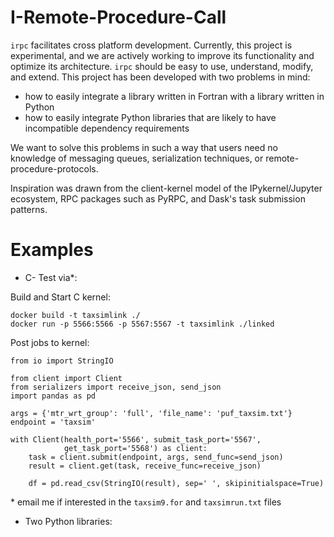 # I-Remote-Procedure-Call

`irpc` facilitates cross platform development. Currently, this project
is experimental, and we are actively working to improve its functionality
and optimize its architecture. `irpc` should be easy to use, understand,
modify, and extend. This project has been developed with two problems in mind:

- how to easily integrate a library written in Fortran with a library written
  in Python
- how to easily integrate Python libraries that are likely to have incompatible
  dependency requirements

We want to solve this problems in such a way that users need no knowledge of
messaging queues, serialization techniques, or remote-procedure-protocols.

Inspiration was drawn from the client-kernel model of the IPykernel/Jupyter
ecosystem, RPC packages such as PyRPC, and Dask's task submission patterns.

# Examples

- C- Test via*:

Build and Start C kernel:
```
docker build -t taxsimlink ./
docker run -p 5566:5566 -p 5567:5567 -t taxsimlink ./linked
```

Post jobs to kernel:
```
from io import StringIO

from client import Client
from serializers import receive_json, send_json
import pandas as pd

args = {'mtr_wrt_group': 'full', 'file_name': 'puf_taxsim.txt'}
endpoint = 'taxsim'

with Client(health_port='5566', submit_task_port='5567',
            get_task_port='5568') as client:
    task = client.submit(endpoint, args, send_func=send_json)
    result = client.get(task, receive_func=receive_json)

    df = pd.read_csv(StringIO(result), sep=' ', skipinitialspace=True)
```

\* email me if interested in the `taxsim9.for` and `taxsimrun.txt` files

- Two Python libraries:
